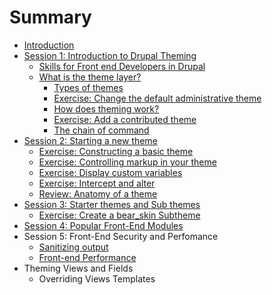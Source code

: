 # Summary

* [Introduction](README.md)
* [Session 1: Introduction to Drupal Theming](introduction_to_drupal_theming.md)
   * [Skills for Front end Developers in Drupal](skills_for_front_end_developers_in_drupal.md)
   * [What is the theme layer?](what_is_the_theme_layer.md)
       * [Types of themes](types_of_themes.md)
       * [Exercise: Change the default administrative theme](exercise_change_the_default_administrative_theme.md)
       * [How does theming work?](how_does_theming_work.md)
       * [Exercise: Add a contributed theme](exercise_add_a_contributed_theme.md)
       * [The chain of command](the_chain_of_command.md)
* [Session 2: Starting a new theme](session_2_starting_a_new_theme.md)
   * [Exercise: Constructing a basic theme](exercise_constructing_a_basic_theme.md)
   * [Exercise: Controlling markup in your theme](exercise_controlling_markup_in_your_theme.md)
   * [Exercise: Display custom variables](exercise_display_custom_variables.md)
   * [Exercise: Intercept and alter](exercise_intercept_and_alter.md)
   * [Review: Anatomy of a theme](review_anatomy_of_a_theme.md)
* [Session 3: Starter themes and Sub themes](starter_themes_and_sub_themes.md)
   * [Exercise: Create a bear_skin Subtheme](exercise_create_a_bearskin_subtheme.md)
* [Session 4: Popular Front-End Modules](session_4_popular_front-end_modules.md)
* Session 5: Front-End Security and Perfomance
   * [Sanitizing output](sanitizing_output.md)
   * [Front-end Performance](front-end_performance.md)
* Theming Views and Fields
   * Overriding Views Templates


